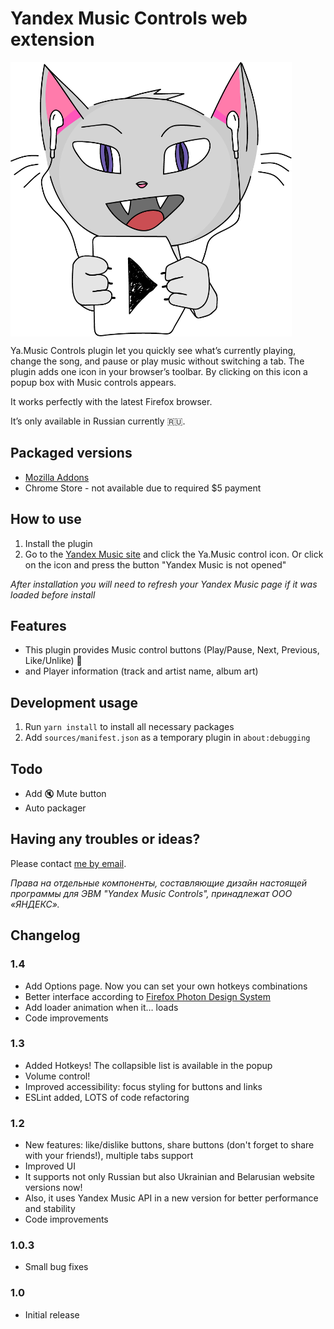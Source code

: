 # Yandex Music Controls web extension

<img src="/images/logo-hd.png" align="center" height="439" width="450" alt="Music Controls Logo" >

Ya.Music Controls plugin let you quickly see what’s currently playing, change the song, and pause or play music without switching a tab.
The plugin adds one icon in your browser’s toolbar. By clicking on this icon a popup box with Music controls appears.

It works perfectly with the latest Firefox browser.

It’s only available in Russian currently :ru:.

## Packaged versions

* [Mozilla Addons](https://addons.mozilla.org/en-US/firefox/addon/yandex-music-controls/)
* Chrome Store - not available due to required $5 payment

## How to use

1. Install the plugin
2. Go to the [Yandex Music site](https://music.yandex.ru/) and click the Ya.Music control icon. Or click on the icon and press the button "Yandex Music is not opened"

*After installation you will need to refresh your Yandex Music page if it was loaded before install*

## Features

* This plugin provides Music control buttons (Play/Pause, Next, Previous, Like/Unlike) :musical_note:
* and Player information (track and artist name, album art)

## Development usage

1. Run `yarn install` to install all necessary packages
2. Add `sources/manifest.json` as a temporary plugin in `about:debugging`

## Todo

* Add :mute: Mute button
* Auto packager

## Having any troubles or ideas?

Please contact [me by email](mailto:kb@kernel-it.ru).

*Права на отдельные компоненты, составляющие дизайн настоящей программы для ЭВМ "Yandex Music Controls", принадлежат ООО «ЯНДЕКС».*

## Changelog

### 1.4

* Add Options page. Now you can set your own hotkeys combinations
* Better interface according to [Firefox Photon Design System](https://design.firefox.com/photon/welcome.html)
* Add loader animation when it… loads
* Code improvements

### 1.3

* Added Hotkeys! The collapsible list is available in the popup
* Volume control!
* Improved accessibility: focus styling for buttons and links
* ESLint added, LOTS of code refactoring

### 1.2

* New features: like/dislike buttons, share buttons (don't forget to share with your friends!), multiple tabs support
* Improved UI
* It supports not only Russian but also Ukrainian and Belarusian website versions now!
* Also, it uses Yandex Music API in a new version for better performance and stability
* Code improvements

### 1.0.3

* Small bug fixes

### 1.0

* Initial release